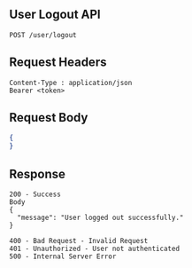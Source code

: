 ## User Logout API
```
POST /user/logout
```

## Request Headers
```
Content-Type : application/json
Bearer <token>
```

## Request Body 

```json
{
}
```

## Response
```
200 - Success
Body
{
  "message": "User logged out successfully."
}

400 - Bad Request - Invalid Request
401 - Unauthorized - User not authenticated
500 - Internal Server Error
```

